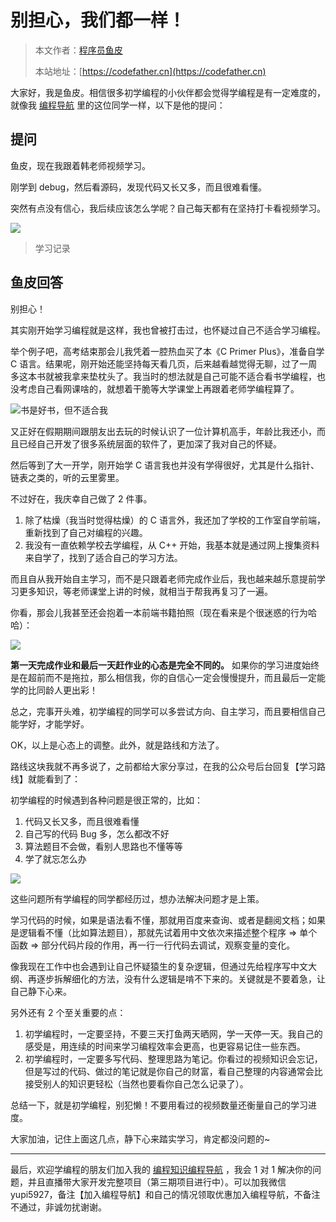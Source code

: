 # 别担心，我们都一样！

> 本文作者：[程序员鱼皮](https://yuyuanweb.feishu.cn/wiki/Abldw5WkjidySxkKxU2cQdAtnah)
>
> 本站地址：[https://codefather.cn](https://codefather.cn)

大家好，我是鱼皮。相信很多初学编程的小伙伴都会觉得学编程是有一定难度的，就像我 [编程导航](https://mp.weixin.qq.com/s?__biz=MzI1NDczNTAwMA==&mid=2247524980&idx=2&sn=9ddcdb6c52aa096ed4c5ad0ced946a7d&chksm=e9c28583deb50c95f3c2665713a8bbc372c68332b3bfb846cf4b23af3f1cc07164832a291335&token=689599617&lang=zh_CN&scene=21#wechat_redirect) 里的这位同学一样，以下是他的提问：

## 提问

鱼皮，现在我跟着韩老师视频学习。

刚学到 debug，然后看源码，发现代码又长又多，而且很难看懂。

突然有点没有信心，我后续应该怎么学呢？自己每天都有在坚持打卡看视频学习。

![](https://pic.yupi.icu/5563/202311051541113.png)

> 学习记录

## 鱼皮回答

别担心！

其实刚开始学习编程就是这样，我也曾被打击过，也怀疑过自己不适合学习编程。

举个例子吧，高考结束那会儿我凭着一腔热血买了本《C Primer Plus》，准备自学 C 语言。结果呢，刚开始还能坚持每天看几页，后来越看越觉得无聊，过了一周多这本书就被我拿来垫枕头了。我当时的想法就是自己可能不适合看书学编程，也没考虑自己看网课啥的，就想着干脆等大学课堂上再跟着老师学编程算了。

![](https://pic.yupi.icu/5563/202311051541122.png)书是好书，但不适合我

又正好在假期期间跟朋友出去玩的时候认识了一位计算机高手，年龄比我还小，而且已经自己开发了很多系统层面的软件了，更加深了我对自己的怀疑。

然后等到了大一开学，刚开始学 C 语言我也并没有学得很好，尤其是什么指针、链表之类的，听的云里雾里。

不过好在，我庆幸自己做了 2 件事。

1. 除了枯燥（我当时觉得枯燥）的 C 语言外，我还加了学校的工作室自学前端，重新找到了自己对编程的兴趣。
2. 我没有一直依赖学校去学编程，从 C++ 开始，我基本就是通过网上搜集资料来自学了，找到了适合自己的学习方法。

而且自从我开始自主学习，而不是只跟着老师完成作业后，我也越来越乐意提前学习更多知识，等老师课堂上讲的时候，就相当于帮我再复习了一遍。

你看，那会儿我甚至还会抱着一本前端书籍拍照（现在看来是个很迷惑的行为哈哈）：

![](https://pic.yupi.icu/5563/202311051541139.png)

**第一天完成作业和最后一天赶作业的心态是完全不同的。** 如果你的学习进度始终是在超前而不是拖拉，那么相信我，你的自信心一定会慢慢提升，而且最后一定能学的比同龄人更出彩！

总之，完事开头难，初学编程的同学可以多尝试方向、自主学习，而且要相信自己能学好，才能学好。

OK，以上是心态上的调整。此外，就是路线和方法了。

路线这块我就不再多说了，之前都给大家分享过，在我的公众号后台回复【学习路线】就能看到了：



初学编程的时候遇到各种问题是很正常的，比如：

1. 代码又长又多，而且很难看懂
2. 自己写的代码 Bug 多，怎么都改不好
3. 算法题目不会做，看别人思路也不懂等等
4. 学了就忘怎么办

![](https://pic.yupi.icu/5563/202311051541776.png)

这些问题所有学编程的同学都经历过，想办法解决问题才是上策。

学习代码的时候，如果是语法看不懂，那就用百度来查询、或者是翻阅文档；如果是逻辑看不懂（比如算法题目），那就先试着用中文依次来描述整个程序 => 单个函数 => 部分代码片段的作用，再一行一行代码去调试，观察变量的变化。

像我现在工作中也会遇到让自己怀疑猿生的复杂逻辑，但通过先给程序写中文大纲、再逐步拆解细化的方法，没有什么逻辑是啃不下来的。关键就是不要着急，让自己静下心来。

另外还有 2 个至关重要的点：

1. 初学编程时，一定要坚持，不要三天打鱼两天晒网，学一天停一天。我自己的感受是，用连续的时间来学习编程效率会更高，也更容易记住一些东西。
2. 初学编程时，一定要多写代码、整理思路为笔记。你看过的视频知识会忘记，但是写过的代码、做过的笔记就是你自己的财富，看自己整理的内容通常会比接受别人的知识更轻松（当然也要看你自己怎么记录了）。

总结一下，就是初学编程，别犯懒！不要用看过的视频数量还衡量自己的学习进度。

大家加油，记住上面这几点，静下心来踏实学习，肯定都没问题的~



------


最后，欢迎学编程的朋友们加入我的 [编程知识编程导航](https://mp.weixin.qq.com/s?__biz=MzI1NDczNTAwMA==&mid=2247524980&idx=2&sn=9ddcdb6c52aa096ed4c5ad0ced946a7d&chksm=e9c28583deb50c95f3c2665713a8bbc372c68332b3bfb846cf4b23af3f1cc07164832a291335&token=689599617&lang=zh_CN&scene=21#wechat_redirect) ，我会 1 对 1 解决你的问题，并且直播带大家开发完整项目（第三期项目进行中）。可以加我微信 yupi5927，备注【加入编程导航】和自己的情况领取优惠加入编程导航，不备注不通过，非诚勿扰谢谢。